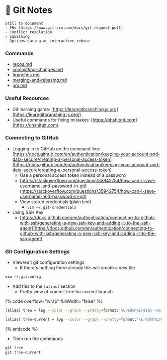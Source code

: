 # 💾 Git Notes

```
Still to document
- PRs (https://www.git-scm.com/docs/git-request-pull)
- Conflict resolution
- Squashing
- Options during an interactive rebase
```

### Commands

* [repos.md](repos.md "mention")
* [committing-changes.md](committing-changes.md "mention")
* [branches.md](branches.md "mention")
* [merging-and-rebasing.md](merging-and-rebasing.md "mention")
* [prs.md](prs.md "mention")

### Useful Resources

* Git learning game: [https://learngitbranching.js.org](https://learngitbranching.js.org/)
* Useful commands for fixing mistakes: [https://ohshitgit.com](https://ohshitgit.com)

### Connecting to GitHub

* Logging in to GitHub on the command line: [https://docs.github.com/en/authentication/keeping-your-account-and-data-secure/creating-a-personal-access-token](https://docs.github.com/en/authentication/keeping-your-account-and-data-secure/creating-a-personal-access-token)
  * Use a personal access token instead of a password
  * [https://stackoverflow.com/questions/35942754/how-can-i-save-username-and-password-in-git](https://stackoverflow.com/questions/35942754/how-can-i-save-username-and-password-in-git)
  * View stored credentials (plain text)
    * `vim ~/.git-credentials`
* Using SSH Key
  * [https://docs.github.com/en/authentication/connecting-to-github-with-ssh/generating-a-new-ssh-key-and-adding-it-to-the-ssh-agent](https://docs.github.com/en/authentication/connecting-to-github-with-ssh/generating-a-new-ssh-key-and-adding-it-to-the-ssh-agent)

### Git Configuration Settings

* View/edit git configuration settings
  * If there's nothing there already this will create a new file

```bash
vim ~/.gitconfig
```

* Add this to the `[alias]` section
  * Pretty view of commit tree for current branch

{% code overflow="wrap" fullWidth="false" %}
```bash
[alias] tree = log --color --graph --pretty=format:'%Cred%h%Creset -%C(bold magenta)%d%Creset %s %C(cyan)(%cr)%C(bold blue) <%an> %Creset' --date=relative --abbrev-commit --all

[alias] tree-current = log --color --graph --pretty=format:'%Cred%h%Creset -%C(bold magenta)%d%Creset %s %C(cyan)(%cr)%C(bold blue) <%an> %Creset' --date=relative --abbrev-commit --all
```
{% endcode %}

* Then run the commands

```bash
git tree
git tree-current
```
